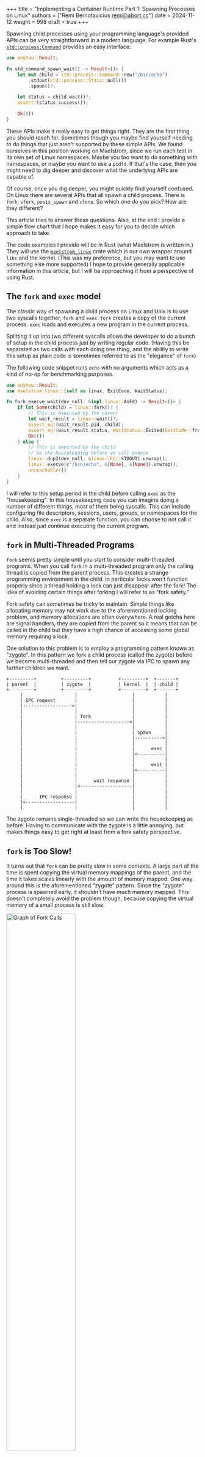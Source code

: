+++
title = "Implementing a Container Runtime Part 1: Spawning Processes on Linux"
authors = ["Remi Bernotavicius <remi@abort.cc>"]
date = 2024-11-12
weight = 998
draft = true
+++

Spawning child processes using your programming language's provided APIs can be very straightforward
in a modern language. For example Rust's
[`std::process:Command`](https://doc.rust-lang.org/std/process/struct.Command.html) provides an easy
interface:

```rust
use anyhow::Result;

fn std_command_spawn_wait() -> Result<()> {
    let mut child = std::process::Command::new("/bin/echo")
        .stdout(std::process::Stdio::null())
        .spawn()?;

    let status = child.wait()?;
    assert!(status.success());

    Ok(())
}
```

These APIs make it really easy to get things right. They are the first thing you should reach for.
Sometimes though you maybe find yourself needing to do things that just aren't supported by these
simple APIs. We found ourselves in this position working on Maelstrom, since we run each test in its
own set of Linux namespaces. Maybe you too want to do something with namespaces, or maybe you want
to use a `pidfd`. If that's the case, then you might need to dig deeper and discover what the
underlying APIs are capable of.

Of course, once you dig deeper, you might quickly find yourself confused. On Linux there are several
APIs that all spawn a child process. There is `fork`, `vfork`, `posix_spawn` and `clone`. So which
one do you pick? How are they different?

This article tries to answer these questions. Also, at the end I provide a simple
flow chart that I hope makes it easy for you to decide which approach to take.

The code examples I provide will be in Rust (what Maelstrom is written in.) They will use the
[`maelstrom_linux`](https://github.com/maelstrom-software/maelstrom/tree/main/crates/maelstrom-linux)
crate which is our own wrapper around `libc` and the kernel. (This was my preference, but you may
want to use something else more supported) I hope to provide generally applicable
information in this article, but I will be approaching it from a perspective of using Rust.

## The `fork` and `exec` model
The classic way of spawning a child process on Linux and Unix is to use two syscalls together,
`fork` and `exec`. `fork` creates a copy of the current process. `exec` loads and executes a new
program in the current process.

Splitting it up into two different syscalls allows the developer to do a bunch of setup in the child
process just by writing regular code. (Having this be separated as two calls with each doing one
thing, and the ability to write this setup as plain code is sometimes referred to as the "elegance"
of `fork`)

The following code snippet runs `echo` with no arguments which acts as a kind of no-op for
benchmarking purposes.

```rust
use anyhow::Result;
use maelstrom_linux::{self as linux, ExitCode, WaitStatus};

fn fork_execve_wait(dev_null: &impl linux::AsFd) -> Result<()> {
    if let Some(child) = linux::fork()? {
        // This is executed by the parent
        let wait_result = linux::wait()?;
        assert_eq!(wait_result.pid, child);
        assert_eq!(wait_result.status, WaitStatus::Exited(ExitCode::from_u8(0)));
        Ok(())
    } else {
        // This is executed by the child
        // Do the housekeeping before we call execve
        linux::dup2(dev_null, &linux::Fd::STDOUT).unwrap();
        linux::execve(c"/bin/echo", &[None], &[None]).unwrap();
        unreachable!()
    }
}
```

I will refer to this setup period in the child before calling `exec` as the "housekeeping". In this
housekeeping code you can imagine doing a number of different things, most of them being syscalls.
This can include configuring file descriptors, sessions, users, groups, or namespaces for the child.
Also, since `exec` is a separate function, you can choose to not call it and instead just continue
executing the current program.

## `fork` in Multi-Threaded Programs
`fork` seems pretty simple until you start to consider multi-threaded programs. When you call `fork`
in a multi-threaded program only the calling thread is copied from the parent process. This creates
a strange programming environment in the child. In particular locks won't function properly
since a thread holding a lock can just disappear after the fork! The idea of avoiding certain things
after forking I will refer to as "fork safety."

Fork safety can sometimes be tricky to maintain. Simple things like allocating memory may not work
due to the aforementioned locking problem, and memory allocations are often everywhere. A real
gotcha here are signal handlers, they are copied from the parent so it means that can be called in
the child but they have a high chance of accessing some global memory requiring a lock.

One solution to this problem is to employ a programming pattern known as "zygote". In this
pattern we fork a child process (called the zygote) before we become multi-threaded and then tell
our zygote via IPC to spawn any further children we want.

```ascii-art
+---------+         +---------+          +---------+  +-------+
| parent  |         | zygote  |          | kernel  |  | child |
+---------+         +---------+          +---------+  +-------+
     |                   |                    |           |
     | IPC request       |                    |           |
     |------------------>|                    |           |
     |                   |                    |           |
     |                   | fork               |           |
     |                   |------------------->|           |
     |                   |                    |           |
     |                   |                    | spawn     |
     |                   |                    |---------->|
     |                   |                    |           |
     |                   |                    |      exec |
     |                   |                    |<----------|
     |                   |                    |           |
     |                   |                    |      exit |
     |                   |                    |<----------|
     |                   |                    |           |
     |                   |      wait response |           |
     |                   |<-------------------|           |
     |                   |                    |           |
     |      IPC response |                    |           |
     |<------------------|                    |           |
     |                   |                    |           |
```

The zygote remains single-threaded so we can write the housekeeping as before. Having to communicate
with the zygote is a little annoying, but makes things easy to get right at least from a fork safety
perspective.

## `fork` is Too Slow!
It turns out that `fork` can be pretty slow in some contexts. A large part of the time is spent
copying the virtual memory mappings of the parent, and the time it takes scales linearly with the
amount of memory mapped. One way around this is the aforementioned "zygote" pattern. Since the
"zygote" process is spawned early, it shouldn't have much memory mapped. This doesn't completely
avoid the problem though, because copying the virtual memory of a small process is still slow.

<img src="fork graph.png" alt="Graph of Fork Calls" width="60%"/>

The graph is meant to show how the time of the fork call increases linearly with the amount of
memory mapped. It would be great to avoid this slow process of copying the virtual memory mappings
altogether which is slow even if your program is not using much memory (like the zygote is.)

## `vfork` to the Rescue
The `vfork` syscall is like `fork` except it doesn't copy the parent's virtual memory mappings and
instead shares the same memory space. The call is very similar to `fork` and seems like it could be
a drop-in replacement, but its own `man` page cautions against this (see below.)

The child process thread shares the exact same memory as the parent calling thread (writes in the
child appear in the parent) including the stack. Having two different threads (or in this case
processes) use the same stack at the same time simultaneously like this, doesn't work. So the
calling thread in the parent process is suspended until the child calls `exec` or `_exit`.

```ascii-art
+---------+               +---------+         +-------+
| Parent  |               | Kernel  |         | Child |
+---------+               +---------+         +-------+
     |                         |                  |
     | vfork                   |                  |
     |------------------------>|                  |
     |                         |                  |
     |                         | Create child     |
     |                         |----------------->|
     |                         |                  | ---------------------\
     |                         |                  |-| Returns from vfork |
     |                         |                  | |--------------------|
     |                         |                  | --------------------\
     |                         |                  |-| Does housekeeping |
     |                         |                  | |-------------------|
     |                         |                  |
     |                         |             exec |
     |                         |<-----------------|
     |                         |                  |
     |      Returns from vfork |                  |
     |<------------------------|                  |
     |                         |                  |
```

(We didn’t include a code snippet because we can’t call this function from Rust unless we use the
unstable [`ffi_return_twice`](https://github.com/rust-lang/rust/issues/58314) attribute)

`vfork` has two new sources of potential issues. The first is the fact that we are sharing the same
memory space. Care must be taken to not unintentionally modify memory in the parent in some way that
will cause issues. This drawback is tied directly to the performance improvement we want (avoiding
copying the virtual memory mappings.)

The second source of potential issues is the fact that the child ends up executing on the same stack
as the parent. This won’t work in general without some form of support from the compiler. This is
because we "return twice" from the `vfork` call (see the diagram above.) The gcc
[`returns_twice`](https://gcc.gnu.org/onlinedocs/gcc-4.7.2/gcc/Function-Attributes.html) attribute
does this, but it may not provide as much support as you might expect.

Here is a quote from tldp about this <https://tldp.org/HOWTO/Secure-Programs-HOWTO/avoid-vfork.html>

“...it's actually fairly tricky for a process to not interfere with its parent, especially in
high-level languages. The "not interfering" requirement applies to the actual machine code
generated, and many compilers generate hidden temporaries and other code structures that cause
unintended interference. The result: programs using vfork(2) can easily fail when the code changes
or even when compiler versions change.”

So what are you allowed to do in the housekeeping exactly? Let’s check what the man page says about
this.

“..the behavior is undefined if the process created by vfork() .. calls any other function before
successfully calling `_exit(2)` or one of the `exec(3)` family of functions.“

This isn’t very unhelpful either. Clearly calling `_exit` or `exec` (but not every form of `exec` it
turns out) is okay, but what other housekeeping is okay in practice? It’s not entirely clear, and
researching across the internet leads to many others showing a fair amount of anxiety about this
problem

On Linux, the behavior of `vfork` can be recreated using `clone`, (which we will cover later) in a
way where we don’t have to share a stack, I believe this is always preferable.

## `posix_spawn`
Another way to try to get the speed up we want would be to use `posix_spawn`. The latest version of
glibc always does the equivalent of calling `vfork` in its `posix_spawn` implementation.

`posix_spawn` is actually what `std::process::Command` tries to uses internally for most cases.

```rust
use anyhow::Result;
use maelstrom_linux::{self as linux, ExitCode, WaitStatus};

fn posix_spawn_wait(dev_null: &impl linux::AsFd) -> Result<()> {
    let mut actions = linux::PosixSpawnFileActions::new();
    actions.add_dup2(dev_null, &linux::Fd::STDOUT)?;
    let attrs = linux::PosixSpawnAttrs::new();
    let child = linux::posix_spawn(c"/bin/echo", &actions, &attrs, &[None], &[None])?;
    let status = linux::waitpid(child)?;
    assert_eq!(status, WaitStatus::Exited(ExitCode::from_u8(0)));
    Ok(())
}
```

Calling `posix_spawn` comes with a whole lot less caveats and things to be careful of when compared
to `fork` and `vfork`. It comes at the cost of loosing the "elegance" of fork. You configure the
housekeeping by using a struct. It is a kind of "housekeeping script" we create which executes
after the fork.

The downside of using `posix_spawn` is that out housekeeping is limited to doing whatever things
the housekeeping script has support for. (See the `posix_spawn` man page for a complete list of
things.)

## `clone` the API Underpinning it All
The aforementioned `fork`, and `posix_spawn` actually call `clone` under the hood in
glibc. Also `vfork` inside the kernel ends up calling into the kernel's `clone` code.
It has the functionality of the previous APIs and bunch of other features.

It can be a fair bit more difficult to use though. Although, unlike `vfork` it allows the parent to
allocate a separate stack for the child process, avoiding some of the issues with `vfork`.

```rust
use anyhow::Result;
use maelstrom_linux::{self as linux, ExitCode, WaitStatus};

struct ChildArgs {
    dev_null: linux::Fd,
}

/// This function executes in the child
extern "C" fn child_func(arg: *mut std::ffi::c_void) -> i32 {
    let arg: &ChildArgs = unsafe { &*(arg as *mut ChildArgs) };

    linux::dup2(&arg.dev_null, &linux::Fd::STDOUT).unwrap();
    linux::execve(c"/bin/echo", &[None], &[None]).unwrap();
    unreachable!()
}

fn clone_clone_vm_execve_wait(dev_null: &impl linux::AsFd) -> Result<()> {
    const CHILD_STACK_SIZE: usize = 1024; // 1 KiB of stack should be enough
    let mut stack = vec![0u8; CHILD_STACK_SIZE];

    // We need to pass the file-descriptor for /dev/null through to the child.
    let child_args = ChildArgs {
        dev_null: dev_null.fd(),
    };

    // Clone virtual memory, and give us SIGCHLD when it exits.
    let args = linux::CloneArgs::default()
        .flags(linux::CloneFlags::VM | linux::CloneFlags::VFORK)
        .exit_signal(linux::Signal::CHLD);

    // The function accepts a pointer to the end of the stack.
    let stack_ptr: *mut u8 = stack.as_mut_ptr();
    let child = unsafe {
        linux::clone(
            child_func,
            stack_ptr.wrapping_add(CHILD_STACK_SIZE) as *mut _,
            &child_args as *const _ as *mut _,
            &args,
        )
    }?;

    let wait_result = linux::wait()?;
    assert_eq!(wait_result.pid, child);
    assert_eq!(wait_result.status, WaitStatus::Exited(ExitCode::from_u8(0)));
    Ok(())
}
```

The `CLONE_VM` flag (via `linux::CloneFlags::VM`) avoids copying the virtual memory from the parent.

The `CLONE_VFORK` flag suspends the parent until the child calls `exec` or exits. Passing this flag
allows us to not worry about waiting for the right moment to free the child's stack memory in the
parent. If we don't pass this flag though, we are able to do other things in the parent in parallel,
but then we need someway to know when we can free the stack memory. One way is to share a pipe or
socket with the child which is `CLOEXEC`, once the child calls `exec` (or exits) this pipe or socket
will close.

<img src="clone graph.png" alt="Graph of Fork Calls" width="60%"/>

This graph looks much better than the one for `fork`. It is a pretty constant speed and faster than
the fastest `fork`!. About the same performance is found with `posix_spawn`.

Finally, lets compare all the options (minus vfork because we can't call it) for a program without
much memory mapped.

```shell
ran std::process::Command::{spawn + wait} 10000 times in 5.400743724s (avg. 540.074µs / iteration)
ran fork + execve + wait 10000 times in 4.068149021s (avg. 406.814µs / iteration)
ran posix_spawn + wait 10000 times in 2.918496041s (avg. 291.849µs / iteration)
ran clone(CLONE_VM) + execve + wait 10000 times in 2.907074411s (avg. 290.707µs / iteration)
ran clone(CLONE_VM | CLONE_VFORK) + execve + wait 10000 times in 2.883697173s (avg. 288.369µs / iteration)
```

Rust's `std::process::Command` comes in at the slowest even though it should be comparable to
`posix_spawn`, this could be due to differences in the housekeeping or other things the `std` code
is doing.

## Conclusion
Lets tie it all together with a flow graph about what to use.

```ascii-art
                                  start
                                    V
+--------------+    yes    +---------------------+
| posix_spawn  | <-------- |simple housekeeping? |
+--------------+           +---------------------+
                                    |no
                                    |
                                    V
                           +---------------------+
                           |performance critical?|
                           +---------------------+
                                    |no
                                    |
                                    V
           +------+    yes   +----------------+
           | fork | <--------|single threaded?|
           +------+          +----------------+
                                    |no
                                    |
                                    V
        +------+   yes   +-----------------------+
        |zygote|<--------|foolproof to implement?|
        +------+         +-----------------------+
                                    |no
                                    |
                                    V
                +------+   yes   +------+
                |vfork |<--------|POSIX?|
                +------+         +------+
                                    |no
                                    |
                                    V
                                 +------+
                                 |clone |
                                 +------+
```

## Addendum
You can check out working code for the snippets and benchmarks
[here](https://github.com/maelstrom-software/maelstrom/blob/main/crates/xtask/src/clone_benchmark.rs)

Be sure to check back for the next part of this article series where we dive into the code in
Maelstrom that calls `clone`.
